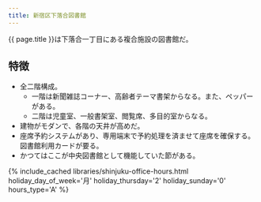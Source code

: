```yaml
---
title: 新宿区下落合図書館
---
```


{{ page.title }}は下落合一丁目にある複合施設の図書館だ。

## 特徴

* 全二階構成。
  * 一階は新聞雑誌コーナー、高齢者テーマ書架からなる。また、ペッパーがある。
  * 二階は児童室、一般書架室、閲覧席、多目的室からなる。
* 建物がモダンで、各階の天井が高めだ。
* 座席予約システムがあり、専用端末で予約処理を済ませて座席を確保する。図書館利用カードが要る。
* かつてはここが中央図書館として機能していた節がある。

{% include_cached libraries/shinjuku-office-hours.html
    holiday_day_of_week='月'
    holiday_thursday='2'
    holiday_sunday='0'
    hours_type='A' %}
